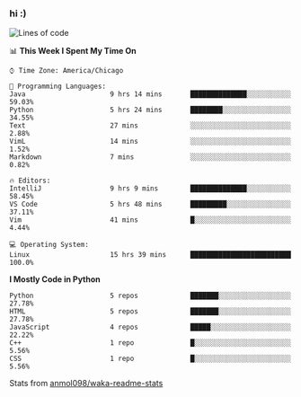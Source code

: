 ### hi :)

<!--START_SECTION:waka-->
![Lines of code](https://img.shields.io/badge/From%20Hello%20World%20I%27ve%20Written-773749%20lines%20of%20code-blue)

📊 **This Week I Spent My Time On** 

```text
⌚︎ Time Zone: America/Chicago

💬 Programming Languages: 
Java                     9 hrs 14 mins       ██████████████░░░░░░░░░░░   59.03% 
Python                   5 hrs 24 mins       ████████░░░░░░░░░░░░░░░░░   34.55% 
Text                     27 mins             ░░░░░░░░░░░░░░░░░░░░░░░░░   2.88% 
VimL                     14 mins             ░░░░░░░░░░░░░░░░░░░░░░░░░   1.52% 
Markdown                 7 mins              ░░░░░░░░░░░░░░░░░░░░░░░░░   0.82%

🔥 Editors: 
IntelliJ                 9 hrs 9 mins        ██████████████░░░░░░░░░░░   58.45% 
VS Code                  5 hrs 48 mins       █████████░░░░░░░░░░░░░░░░   37.11% 
Vim                      41 mins             █░░░░░░░░░░░░░░░░░░░░░░░░   4.44%

💻 Operating System: 
Linux                    15 hrs 39 mins      █████████████████████████   100.0%

```

**I Mostly Code in Python** 

```text
Python                   5 repos             ███████░░░░░░░░░░░░░░░░░░   27.78% 
HTML                     5 repos             ███████░░░░░░░░░░░░░░░░░░   27.78% 
JavaScript               4 repos             █████░░░░░░░░░░░░░░░░░░░░   22.22% 
C++                      1 repo              █░░░░░░░░░░░░░░░░░░░░░░░░   5.56% 
CSS                      1 repo              █░░░░░░░░░░░░░░░░░░░░░░░░   5.56%

```



<!--END_SECTION:waka-->

Stats from [anmol098/waka-readme-stats](https://github.com/anmol098/waka-readme-stats)